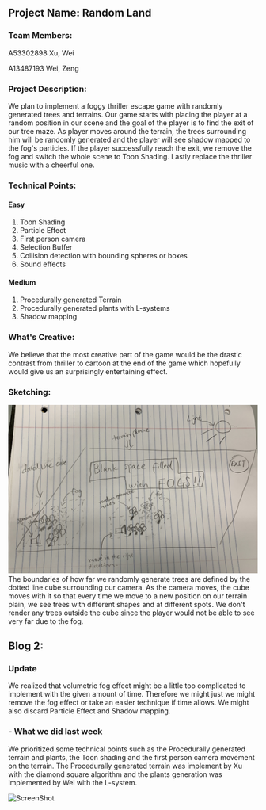 ## Project Name: Random Land

### Team Members:
A53302898 Xu, Wei

A13487193 Wei, Zeng

### Project Description:
We plan to implement a foggy thriller escape game with randomly generated trees and terrains. Our game starts with placing the player at a random position in our scene and the goal of the player is to find the exit of our tree maze. As player moves around the terrain, the trees surrounding him will be randomly generated and the player will see shadow mapped to the fog's particles. If the player successfully reach the exit, we remove the fog and switch the whole scene to Toon Shading. Lastly replace the thriller music with a cheerful one.

### Technical Points:

#### Easy
1. Toon Shading
2. Particle Effect
3. First person camera
4. Selection Buffer
5. Collision detection with bounding spheres or boxes
6. Sound effects

#### Medium
1. Procedurally generated Terrain
2. Procedurally generated plants with L-systems
3. Shadow mapping

### What's Creative:
We believe that the most creative part of the game would be the drastic contrast from thriller to cartoon at the end of the game which hopefully would give us an surprisingly entertaining effect.

### Sketching:
![Sketch](sketch.jpeg)
The boundaries of how far we randomly generate trees are defined by the dotted line cube surrounding our camera. As the camera moves, the cube moves with it so that every time we move to a new position on our terrain plain, we see trees with different shapes and at different spots. We don't render any trees outside the cube since the player would not be able to see very far due to the fog.

## Blog 2:

### Update
We realized that volumetric fog effect might be a little too complicated to implement with the given amount of time. Therefore we might just we might remove the fog effect or take an easier technique if time allows. We might also discard Particle Effect and Shadow mapping.

### - What we did last week
We prioritized some technical points such as the Procedurally generated terrain and plants, the Toon shading and the first person camera movement on the terrain. The Procedurally generated terrain was implement by Xu with the diamond square algorithm and the plants generation was implemented by Wei with the L-system.

<!-- TODO -->
![ScreenShot](TODO)
